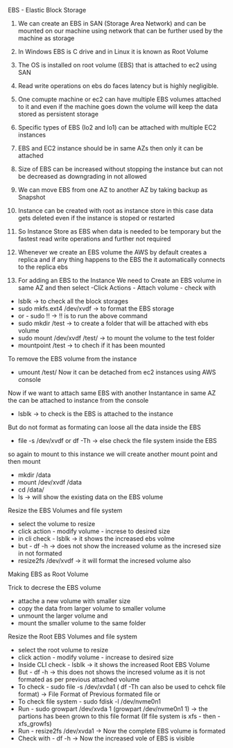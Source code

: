 EBS - Elastic Block Storage
1) We can create an EBS in  SAN (Storage Area Network) and can be mounted on our machine using network that can be further used by the machine as storage
2) In Windows EBS is C drive and in Linux it is known as Root Volume
3) The OS is installed on root volume (EBS) that is attached to ec2 using SAN
4) Read write operations on ebs do faces latency but is highly negligible.
5) One comupte machine or ec2 can have multiple EBS volumes attached to it and even if the machine goes down the volume will keep the data stored as persistent storage 

6) Specific types of EBS (Io2 and Io1) can be attached with multiple EC2 instances 
7) EBS and EC2 instance should be in same AZs then only it can be attached
8) Size of EBS can be increased without stopping the instance but can not be decreased as downgrading in not allowed 
9) We can move EBS from one AZ to another AZ by taking backup as Snapshot

10) Instance can be created with root as instance store in this case data gets deleted even if the instance is stoped or restarted 
11) So Instance Store as EBS when data is needed to be temporary but the fastest read write operations and further not required 
12) Whenever we create an EBS volume the AWS by default creates a replica and if any thing happens to the EBS the it automatically connects to the replica ebs

13) For adding an EBS to the Instance We need to Create an EBS volume in same AZ and then select -Click Actions - Attach volume - 
check with 
- lsblk                                               -> to check all the block storages 
- sudo mkfs.ext4  /dev/xvdf             -> to format the EBS storage
- or - sudo !!                                       ->  !! is to run the above command
- sudo mkdir /test                             -> to create a folder that will be attached with ebs volume 
- sudo mount  /dev/xvdf  /test/         -> to mount the volume to the test folder
- mountpoint  /test                            -> to chech if it has been mounted


To remove the EBS volume from the instance 
- umount  /test/
Now it can be detached from ec2 instances using AWS console 

Now if we want to attach same EBS with another Instantance in same AZ the can be attached to instance from the console

- lsblk                                              -> to check is the EBS is attached to the instance

But do not format as formating can loose all the data inside the EBS 

- file -s  /dev/xvdf  or     df -Th           ->  else check the file system inside the EBS

so again to mount to this instance we will create another mount point and then mount 
- mkdir /data
- mount  /dev/xvdf  /data
- cd /data/
- ls          -> will show the existing data on the EBS volume


Resize the EBS Volumes and file system
- select the volume to resize 
- click action  -  modify volume - increse to desired size
- in cli check  -  lsblk      -> it shows the increased ebs volme
- but -  df -h                     ->   does not show  the increased volume as the incresed size in not formated 
- resize2fs  /dev/xvdf      ->  it will format the incresed volume also

Making EBS as Root Volume

Trick to decrese the EBS volume
- attache a new volume with smaller size 
- copy the data from larger volume to smaller volume 
- unmount the larger volume and 
- mount the smaller volume to the same folder


Resize the Root EBS Volumes and file system
- select the root volume to resize
- click action  -  modify volume - increase to desired size
- Inside CLI check  -  lsblk        -> it shows the increased Root EBS Volume
- But  -  df -h                              -> this does not shows the incresed volume as it is not formated as per previous attached volume
- To check   -  sudo file -s /dev/xvda1   (  df -Th   can also be used to cehck file format)  -> File Format of  Previous formated file or 
- To check file system  -  sudo fdisk -l /dev/nvme0n1
- Run  -  sudo growpart  /dev/xvda 1      (growpart /dev/nvme0n1 1)  -> the partions has been grown to this file format  (If file system is xfs  -  then  -  xfs_growfs)
- Run  -  resize2fs  /dev/xvda1                -> Now the complete EBS volume is formated 
- Check with   -  df -h                             -> Now the increased vole of EBS is visible 


